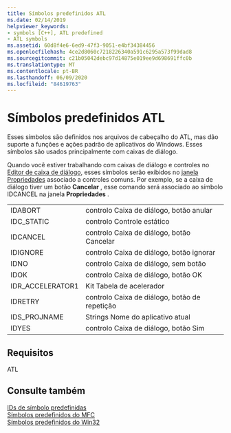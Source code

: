 ```yaml
---
title: Símbolos predefinidos ATL
ms.date: 02/14/2019
helpviewer_keywords:
- symbols [C++], ATL predefined
- ATL symbols
ms.assetid: 60d8f4e6-6ed9-47f3-9051-e4bf34384456
ms.openlocfilehash: 4ce2d8060c7218226340a591c6295a573f99dad8
ms.sourcegitcommit: c21b05042debc97d14875e019ee9d698691ffc0b
ms.translationtype: MT
ms.contentlocale: pt-BR
ms.lasthandoff: 06/09/2020
ms.locfileid: "84619763"
---
```

# <a name="atl-predefined-symbols"></a>Símbolos predefinidos ATL

Esses símbolos são definidos nos arquivos de cabeçalho do ATL, mas dão suporte a funções e ações padrão de aplicativos do Windows. Esses símbolos são usados principalmente com caixas de diálogo.

Quando você estiver trabalhando com caixas de diálogo e controles no [Editor de caixa de diálogo](dialog-editor.md), esses símbolos serão exibidos no [janela Propriedades](/visualstudio/ide/reference/properties-window) associado a controles comuns. Por exemplo, se a caixa de diálogo tiver um botão **Cancelar** , esse comando será associado ao símbolo IDCANCEL na janela **Propriedades** .

|||
|-|-|
|IDABORT|controlo Caixa de diálogo, botão anular|
|IDC_STATIC|controlo Controle estático|
|IDCANCEL|controlo Caixa de diálogo, botão Cancelar|
|IDIGNORE|controlo Caixa de diálogo, botão ignorar|
|IDNO|controlo Caixa de diálogo, sem botão|
|IDOK|controlo Caixa de diálogo, botão OK|
|IDR_ACCELERATOR1|Kit Tabela de acelerador|
|IDRETRY|controlo Caixa de diálogo, botão de repetição|
|IDS_PROJNAME|Strings Nome do aplicativo atual|
|IDYES|controlo Caixa de diálogo, botão Sim|

## <a name="requirements"></a>Requisitos

ATL

## <a name="see-also"></a>Consulte também

[IDs de símbolo predefinidas](predefined-symbol-ids.md)<br/>
[Símbolos predefinidos do MFC](mfc-predefined-symbols.md)<br/>
[Símbolos predefinidos do Win32](win32-predefined-symbols.md)<br/>
